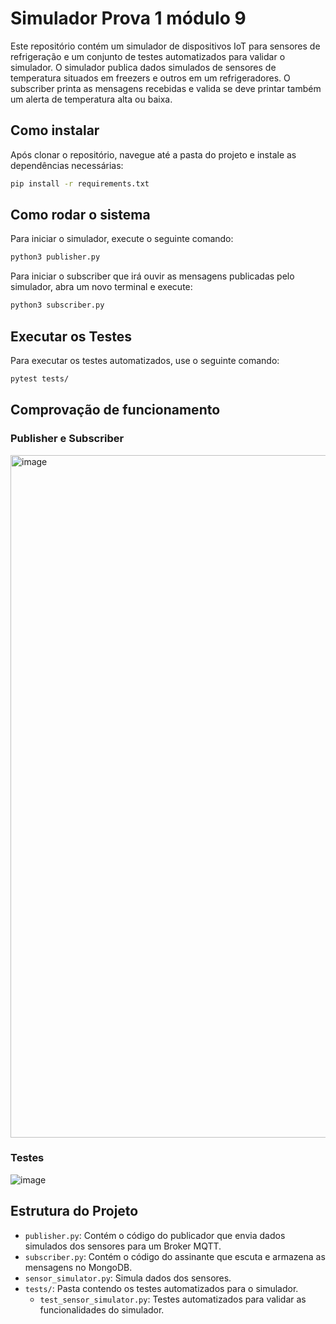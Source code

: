 # Simulador Prova 1 módulo 9

Este repositório contém um simulador de dispositivos IoT para sensores de refrigeração e um conjunto de testes automatizados para validar o simulador. O simulador publica dados simulados de sensores de temperatura situados em freezers e outros em um refrigeradores. O subscriber printa as mensagens recebidas e valida se deve printar também um alerta de temperatura alta ou baixa.

## Como instalar

Após clonar o repositório, navegue até a pasta do projeto e instale as dependências necessárias:

```bash
pip install -r requirements.txt
```

## Como rodar o sistema
Para iniciar o simulador, execute o seguinte comando:

```bash
python3 publisher.py
```

Para iniciar o subscriber que irá ouvir as mensagens publicadas pelo simulador, abra um novo terminal e execute:

```bash
python3 subscriber.py
```

## Executar os Testes

Para executar os testes automatizados, use o seguinte comando:

```bash
pytest tests/
```

## Comprovação de funcionamento

### Publisher e Subscriber
<img width="1092" alt="image" src="https://github.com/lyorrei-inteli/prova1_mod9/assets/99191948/0f480567-06e1-4400-a191-c9dccc3f9872">

### Testes
![image](https://github.com/lyorrei-inteli/prova1_mod9/assets/99191948/9b49b84a-49e8-4e9d-84a3-01552ffa4520)


## Estrutura do Projeto

- `publisher.py`: Contém o código do publicador que envia dados simulados dos sensores para um Broker MQTT.
- `subscriber.py`: Contém o código do assinante que escuta e armazena as mensagens no MongoDB.
- `sensor_simulator.py`: Simula dados dos sensores.
- `tests/`: Pasta contendo os testes automatizados para o simulador.
  - `test_sensor_simulator.py`: Testes automatizados para validar as funcionalidades do simulador.
